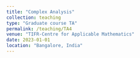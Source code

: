 ```yaml
---
title: "Complex Analysis"
collection: teaching
type: "Graduate course TA"
permalink: /teaching/TA4
venue: "TIFR-Centre for Applicable Mathematics"
date: 2023-01-01
location: "Bangalore, India"
---
```


